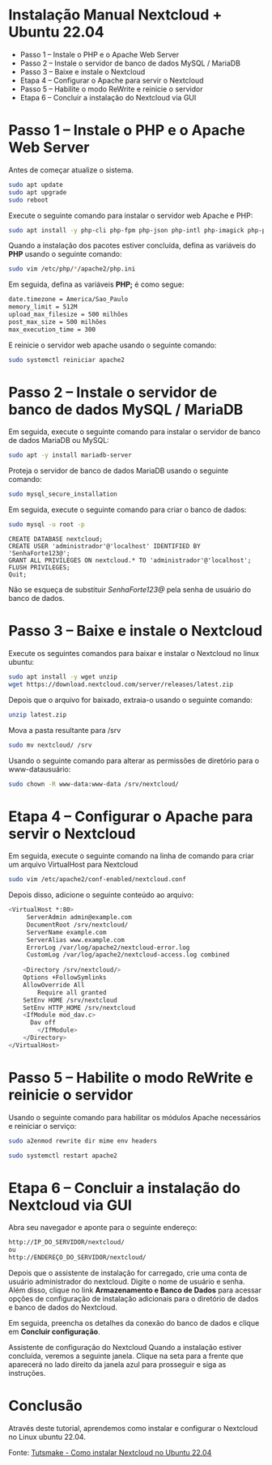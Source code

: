 # Instalação Manual Nextcloud + Ubuntu 22.04

- Passo 1 – Instale o PHP e o Apache Web Server
- Passo 2 – Instale o servidor de banco de dados MySQL / MariaDB
- Passo 3 – Baixe e instale o Nextcloud
- Etapa 4 – Configurar o Apache para servir o Nextcloud
- Passo 5 – Habilite o modo ReWrite e reinicie o servidor
- Etapa 6 – Concluir a instalação do Nextcloud via GUI

# Passo 1 – Instale o PHP e o Apache Web Server

Antes de começar atualize o sistema.
```bash
sudo apt update
sudo apt upgrade
sudo reboot
```
Execute o seguinte comando para instalar o servidor web Apache e PHP:
```bash
sudo apt install -y php-cli php-fpm php-json php-intl php-imagick php-pdo php-mysql php-zip php-gd php-mbstring php-curl php-xml php-pear php-bcmath apache2 libapache2- mod-php php-gmp
```
Quando a instalação dos pacotes estiver concluída, defina as variáveis do **PHP** usando o seguinte comando:
```bash
sudo vim /etc/php/*/apache2/php.ini
```
Em seguida, defina as variáveis **PHP;** é como segue:
```bash
date.timezone = America/Sao_Paulo
memory_limit = 512M
upload_max_filesize = 500 milhões
post_max_size = 500 milhões
max_execution_time = 300
```
E reinicie o servidor web apache usando o seguinte comando:
```bash
sudo systemctl reiniciar apache2
```
# Passo 2 – Instale o servidor de banco de dados MySQL / MariaDB
Em seguida, execute o seguinte comando para instalar o servidor de banco de dados MariaDB ou MySQL:
```bash
sudo apt -y install mariadb-server
```
Proteja o servidor de banco de dados MariaDB usando o seguinte comando:
```bash
sudo mysql_secure_installation
```
Em seguida, execute o seguinte comando para criar o banco de dados:
```bash
sudo mysql -u root -p
```
```mysql
CREATE DATABASE nextcloud;
CREATE USER 'administrador'@'localhost' IDENTIFIED BY 'SenhaForte123@';
GRANT ALL PRIVILEGES ON nextcloud.* TO 'administrador'@'localhost';
FLUSH PRIVILEGES;
Quit;
```
Não se esqueça de substituir *SenhaForte123@* pela senha de usuário do banco de dados.
# Passo 3 – Baixe e instale o Nextcloud
Execute os seguintes comandos para baixar e instalar o Nextcloud no linux ubuntu:
```bash
sudo apt install -y wget unzip
wget https://download.nextcloud.com/server/releases/latest.zip
```
Depois que o arquivo for baixado, extraia-o usando o seguinte comando:
```bash
unzip latest.zip
```
Mova a pasta resultante para /srv
```bash
sudo mv nextcloud/ /srv
```
Usando o seguinte comando para alterar as permissões de diretório para o  www-datausuário:
```bash
sudo chown -R www-data:www-data /srv/nextcloud/
```
# Etapa 4 – Configurar o Apache para servir o Nextcloud
Em seguida, execute o seguinte comando na linha de comando para criar um arquivo VirtualHost para Nextcloud
```bash
sudo vim /etc/apache2/conf-enabled/nextcloud.conf
```
Depois disso, adicione o seguinte conteúdo ao arquivo:
```bash
<VirtualHost *:80>
     ServerAdmin admin@example.com
     DocumentRoot /srv/nextcloud/
     ServerName example.com
     ServerAlias www.example.com
     ErrorLog /var/log/apache2/nextcloud-error.log
     CustomLog /var/log/apache2/nextcloud-access.log combined
 
    <Directory /srv/nextcloud/>
	Options +FollowSymlinks
	AllowOverride All
        Require all granted
 	SetEnv HOME /srv/nextcloud
 	SetEnv HTTP_HOME /srv/nextcloud
 	<IfModule mod_dav.c>
  	  Dav off
        </IfModule>
    </Directory>
</VirtualHost>
```
# Passo 5 – Habilite o modo ReWrite e reinicie o servidor
Usando o seguinte comando para habilitar os módulos Apache necessários e reiniciar o serviço:
```bash
sudo a2enmod rewrite dir mime env headers

sudo systemctl restart apache2
```
# Etapa 6 – Concluir a instalação do Nextcloud via GUI
Abra seu navegador e aponte para o seguinte endereço:
```HTML
http://IP_DO_SERVIDOR/nextcloud/ 
ou
http://ENDEREÇO_DO_SERVIDOR/nextcloud/
```
Depois que o assistente de instalação for carregado, crie uma conta de usuário administrador do nextcloud. Digite o nome de usuário e senha. Além disso, clique no  link **Armazenamento e Banco de Dados** para acessar opções de configuração de instalação adicionais para o diretório de dados e banco de dados do Nextcloud.

Em seguida, preencha os detalhes da conexão do banco de dados e clique em **Concluir configuração**.

Assistente de configuração do Nextcloud
Quando a instalação estiver concluída, veremos a seguinte janela. Clique na seta para a frente que aparecerá no lado direito da janela azul para prosseguir e siga as instruções.

# Conclusão
Através deste tutorial, aprendemos como instalar e configurar o Nextcloud no Linux ubuntu 22.04.

Fonte: [Tutsmake - Como instalar Nextcloud no Ubuntu 22.04](https://www.tutsmake.com/how-to-install-nextcloud-on-ubuntu-22-04/)
